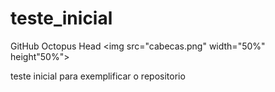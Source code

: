 teste_inicial
=============

GitHub Octopus Head
<img src="cabecas.png" width="50%" height"50%">

teste inicial para exemplificar o repositorio
